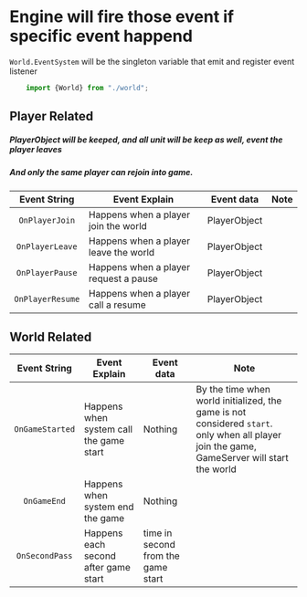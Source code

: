 # Engine will fire those event if specific event happend
`World.EventSystem` will be the singleton variable that emit and register event listener
~~~js
    import {World} from "./world";
~~~
## Player Related
##### PlayerObject will be keeped, and all unit will be keep as well, event the player leaves
##### And only the same player can rejoin into game.

| Event String | Event Explain | Event data | Note |
|:---:|---|---|---|
| `OnPlayerJoin` | Happens when a player join the world  | PlayerObject | 
| `OnPlayerLeave`| Happens when a player leave the world | PlayerObject | 
| `OnPlayerPause`| Happens when a player request a pause | PlayerObject |
|`OnPlayerResume`| Happens when a player call a resume| PlayerObject|

## World Related
| Event String | Event Explain | Event data | Note |
|:---:|---|---|---|
|`OnGameStarted`| Happens when system call the game start | Nothing | By the time when world initialized, the game is not considered `start`. only when all player join the game, GameServer will start the world | 
|`OnGameEnd`| Happens when system end the game | Nothing |
|`OnSecondPass`| Happens each second after game start | time in second from the game start|



